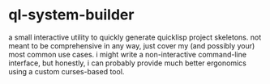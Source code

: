 # ql-system-builder

a small interactive utility to quickly generate quicklisp project skeletons. not meant to be comprehensive in any way, just cover my (and possibly your) most common use cases. i might write a non-interactive command-line interface, but honestly, i can probably provide much better ergonomics using a custom curses-based tool.

